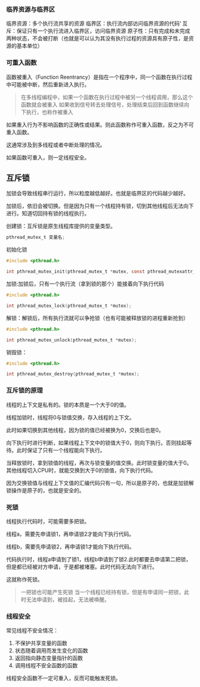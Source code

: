 ### 临界资源与临界区
临界资源：多个执行流共享的资源
临界区：执行流内部访问临界资源的代码‘
互斥：保证只有一个执行流进入临界区，访问临界资源
原子性：只有完成和未完成两种状态，不会被打断（也就是可以认为其没有执行过程的资源具有原子性，是资源的基本单位）
### 可重入函数

函数被重入（Function Reentrancy）是指在一个程序中，同一个函数在执行过程中可能被中断，然后重新进入执行。
>在多线程编程中，如果一个函数在执行过程中被另一个线程调用，那么这个函数就会被重入
>如果收到信号转去处理信号，处理结束后回到函数继续向下执行，也称作被重入

如果重入行为不影响函数的正确性或结果。则此函数称作可重入函数，反之为不可重入函数。

这通常涉及到多线程或者中断处理的情况。

如果函数可重入，则一定线程安全。


## 互斥锁

加锁会导致线程串行运行，所以粒度越低越好。也就是临界区的代码越少越好。

加锁后，依旧会被切换。但是因为只有一个线程持有锁，切到其他线程后无法向下进行。知道切回持有锁的线程执行。

创建锁：互斥锁是原生线程库提供的变量类型。
```C
pthread_mutex_t 变量名;
```

初始化锁
```C
#include <pthread.h>

int pthread_mutex_init(pthread_mutex_t *mutex, const pthread_mutexattr_t *attr);
```


加锁:加锁后，只有一个执行流（拿到锁的那个）能接着向下执行代码
```C
#include <pthread.h>

int pthread_mutex_lock(pthread_mutex_t *mutex);
```

解锁：解锁后，所有执行流就可以争抢锁（也有可能被释放锁的进程重新抢到）
```C
#include <pthread.h>

int pthread_mutex_unlock(pthread_mutex_t *mutex);
```

销毁锁：
```C
#include <pthread.h>

int pthread_mutex_destroy(pthread_mutex_t *mutex);
```

### 互斥锁的原理

线程的上下文是私有的。锁的本质是一个大于0的值。

线程加锁时，线程将0与锁值交换，存入线程的上下文。

此时如果切换到其他线程，因为锁的值已经被换为0，交换后也是0。

向下执行时进行判断，如果线程上下文中的锁值大于0，则向下执行。否则挂起等待。此时保证了只有一个线程能向下执行。

当释放锁时，拿到锁值的线程，再次与锁变量的值交换。此时锁变量的值大于0。其他线程切入CPU时，就能交换到大于0的锁值，向下执行代码。

因为交换锁值与线程上下文值的汇编代码只有一句，所以是原子的，也就是加锁解锁操作是原子的，也就是安全的。

### 死锁

线程执行代码时，可能需要多把锁。

线程a，需要先申请锁1，再申请锁2才能向下执行代码。

线程b，需要先申请锁2，再申请锁1才能向下执行代码。

代码执行时，线程a申请到了锁1，线程b申请到了锁2.此时都要去申请第二把锁，但是都已经被对方申请，于是都被堵塞。此时代码无法向下进行。

这就称作死锁。

> 一把锁也可能产生死锁
> 当一个线程已经持有锁，但是有申请同一把锁，此时无法申请到，被挂起，无法被唤醒。
### 线程安全
常见线程不安全情况：
1. 不保护共享变量的函数
2. 状态随着调用而发生变化的函数
3. 返回指向静态变量指针的函数
4. 调用线程不安全函数的函数

线程安全函数不一定可重入，反而可能触发死锁。